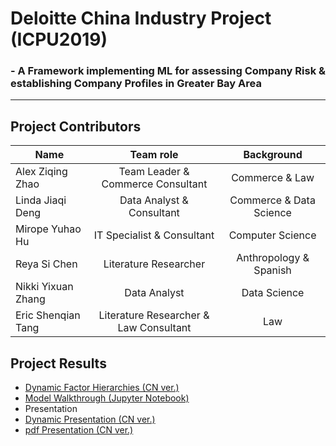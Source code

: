 # Deloitte China Industry Project (ICPU2019)
### - A Framework implementing ML for assessing Company Risk & establishing Company Profiles in Greater Bay Area

---
## Project Contributors

| Name          | Team   role   | Background  |
| ------------- |:-------------:| :----------:|
| Alex Ziqing Zhao | Team Leader & Commerce Consultant | Commerce & Law |
| Linda Jiaqi Deng | Data Analyst & Consultant |   Commerce & Data Science |
| Mirope Yuhao Hu  | IT Specialist & Consultant |  Computer Science |
| Reya Si Chen     | Literature Researcher | Anthropology & Spanish |
| Nikki Yixuan Zhang | Data Analyst | Data Science |
| Eric Shenqian Tang | Literature Researcher & Law Consultant | Law |

## Project Results
- [Dynamic Factor Hierarchies (CN ver.)](factor-tree.html)
- [Model Walkthrough (Jupyter Notebook)](Presentation/Jupyter_notebook.html)
- Presentation
 - [Dynamic Presentation (CN ver.)](Presentation/DynamicVer.html)
 - [pdf Presentation (CN ver.)](Presentation/Presentation.pdf)



